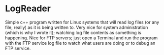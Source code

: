 # LogReader
Simple c++ program written for Linux systems that will read log files (or any file, really) as it is being written to. 
Very nice for system administration (which is why I wrote it); watching log file contents as something is happening. 
Nice for FTP servers; just open a Terminal and run the program with the FTP service log file to watch what users are doing
or to debug an FTP service. 
